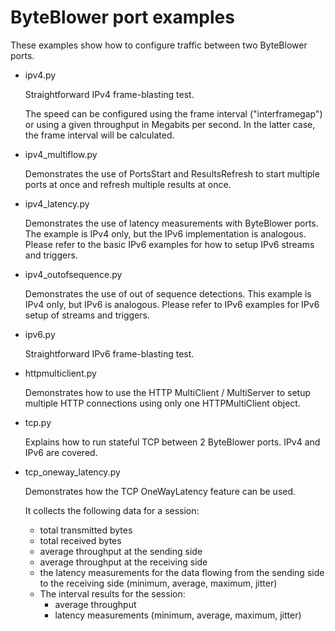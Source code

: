 # ByteBlower port examples
These examples show how to configure traffic between two ByteBlower ports.

- ipv4.py

  Straightforward IPv4 frame-blasting test.
  
  The speed can be configured using the frame interval ("interframegap") or using
  a given throughput in Megabits per second.  In the latter case, the frame 
  interval will be calculated.
 
- ipv4_multiflow.py

  Demonstrates the use of PortsStart and ResultsRefresh to start multiple ports
  at once and refresh multiple results at once.

- ipv4_latency.py

  Demonstrates the use of latency measurements with ByteBlower ports.  The 
  example is IPv4 only, but the IPv6 implementation is analogous.  Please 
  refer to the basic IPv6 examples for how to setup IPv6 streams and triggers.

- ipv4_outofsequence.py
  
  Demonstrates the use of out of sequence detections.  This example is IPv4 
  only, but IPv6 is analogous.  Please refer to IPv6 examples for IPv6 setup of
  streams and triggers.

- ipv6.py

  Straightforward IPv6 frame-blasting test.
  
- httpmulticlient.py

  Demonstrates how to use the HTTP MultiClient / MultiServer to setup multiple
  HTTP connections using only one HTTPMultiClient object.

- tcp.py

  Explains how to run stateful TCP between 2 ByteBlower ports.  IPv4 and IPv6 
  are covered.

- tcp_oneway_latency.py
  
  Demonstrates how the TCP OneWayLatency feature can be used.
  
  It collects the following data for a session:
  - total transmitted bytes
  - total received bytes
  - average throughput at the sending side
  - average throughput at the receiving side
  - the latency measurements for the data flowing from the sending side to the receiving side 
    (minimum, average, maximum, jitter)
  - The interval results for the session:
    - average throughput
    - latency measurements (minimum, average, maximum, jitter)
  
  
